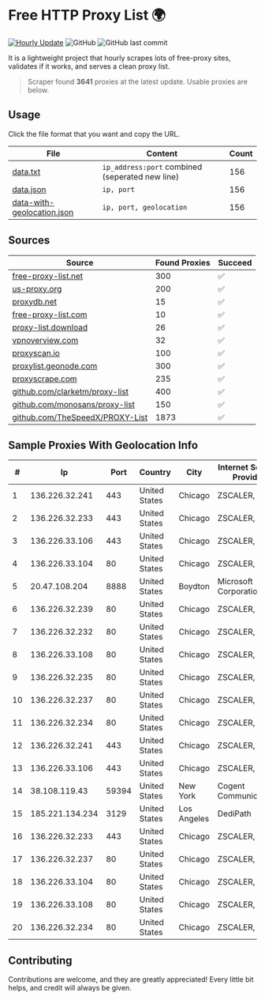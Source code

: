 
# Free HTTP Proxy List 🌍

[![Hourly Update](https://github.com/mertguvencli/http-proxy-list/actions/workflows/main.yml/badge.svg?branch=main)](https://github.com/mertguvencli/http-proxy-list/actions/workflows/main.yml)
![GitHub](https://img.shields.io/github/license/mertguvencli/http-proxy-list)
![GitHub last commit](https://img.shields.io/github/last-commit/mertguvencli/http-proxy-list)

It is a lightweight project that hourly scrapes lots of free-proxy sites, validates if it works, and serves a clean proxy list.


> Scraper found **3641** proxies at the latest update. Usable proxies are below.

## Usage

Click the file format that you want and copy the URL.


|File|Content|Count|
|----|-------|-----|
|[data.txt](https://raw.githubusercontent.com/mertguvencli/http-proxy-list/main/proxy-list/data.txt)|`ip_address:port` combined (seperated new line)|156|
|[data.json](https://raw.githubusercontent.com/mertguvencli/http-proxy-list/main/proxy-list/data.json)|`ip, port`|156|
|[data-with-geolocation.json](https://raw.githubusercontent.com/mertguvencli/http-proxy-list/main/proxy-list/data-with-geolocation.json)|`ip, port, geolocation`|156|

## Sources

|Source|Found Proxies|Succeed|
|------|-------------|-------|
|[free-proxy-list.net](https://free-proxy-list.net)|300|✅|
|[us-proxy.org](https://www.us-proxy.org)|200|✅|
|[proxydb.net](http://proxydb.net)|15|✅|
|[free-proxy-list.com](https://free-proxy-list.com/?page=&port=&type%5B%5D=http&type%5B%5D=https&up_time=0&search=Search)|10|✅|
|[proxy-list.download](https://www.proxy-list.download/HTTP)|26|✅|
|[vpnoverview.com](https://vpnoverview.com/privacy/anonymous-browsing/free-proxy-servers)|32|✅|
|[proxyscan.io](https://www.proxyscan.io)|100|✅|
|[proxylist.geonode.com](https://proxylist.geonode.com/api/proxy-list?limit=300&page=1&sort_by=lastChecked&sort_type=desc&protocols=http,https)|300|✅|
|[proxyscrape.com](https://api.proxyscrape.com/v2/?request=displayproxies&protocol=http&timeout=10000&country=all&ssl=all&anonymity=all)|235|✅|
|[github.com/clarketm/proxy-list](https://raw.githubusercontent.com/clarketm/proxy-list/master/proxy-list-raw.txt)|400|✅|
|[github.com/monosans/proxy-list](https://raw.githubusercontent.com/monosans/proxy-list/main/proxies/http.txt)|150|✅|
|[github.com/TheSpeedX/PROXY-List](https://raw.githubusercontent.com/TheSpeedX/PROXY-List/master/http.txt)|1873|✅|


## Sample Proxies With Geolocation Info

|#|Ip|Port|Country|City|Internet Service Provider|
|-|--|----|-------|----|-------------------------|
|1|136.226.32.241|443|United States|Chicago|ZSCALER, INC.|
|2|136.226.32.233|443|United States|Chicago|ZSCALER, INC.|
|3|136.226.33.106|443|United States|Chicago|ZSCALER, INC.|
|4|136.226.33.104|80|United States|Chicago|ZSCALER, INC.|
|5|20.47.108.204|8888|United States|Boydton|Microsoft Corporation|
|6|136.226.32.239|80|United States|Chicago|ZSCALER, INC.|
|7|136.226.32.232|80|United States|Chicago|ZSCALER, INC.|
|8|136.226.33.108|80|United States|Chicago|ZSCALER, INC.|
|9|136.226.32.235|80|United States|Chicago|ZSCALER, INC.|
|10|136.226.32.237|80|United States|Chicago|ZSCALER, INC.|
|11|136.226.32.234|80|United States|Chicago|ZSCALER, INC.|
|12|136.226.32.241|443|United States|Chicago|ZSCALER, INC.|
|13|136.226.33.106|443|United States|Chicago|ZSCALER, INC.|
|14|38.108.119.43|59394|United States|New York|Cogent Communications|
|15|185.221.134.234|3129|United States|Los Angeles|DediPath|
|16|136.226.32.233|443|United States|Chicago|ZSCALER, INC.|
|17|136.226.32.237|80|United States|Chicago|ZSCALER, INC.|
|18|136.226.33.104|80|United States|Chicago|ZSCALER, INC.|
|19|136.226.33.108|80|United States|Chicago|ZSCALER, INC.|
|20|136.226.32.234|80|United States|Chicago|ZSCALER, INC.|



## Contributing

Contributions are welcome, and they are greatly appreciated! Every
little bit helps, and credit will always be given.

